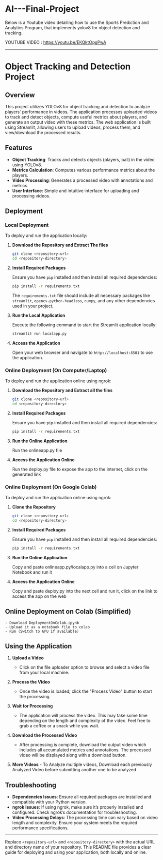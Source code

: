 # AI---Final-Project

Below is a  Youtube video detailing how to use the Sports Prediction and Analytics Program, that implements yolov8 for object detection and tracking.

YOUTUBE VIDEO : https://youtu.be/EKQktOpgPwA

---

# Object Tracking and Detection Project

## Overview

This project utilizes YOLOv8 for object tracking and detection to analyze players' performance in videos. The application processes uploaded videos to track and detect objects, compute useful metrics about players, and generate an output video with these metrics. The web application is built using Streamlit, allowing users to upload videos, process them, and view/download the processed results.

## Features

- **Object Tracking**: Tracks and detects objects (players, ball) in the video using YOLOv8.
- **Metrics Calculation**: Computes various performance metrics about the players.
- **Video Processing**: Generates a processed video with annotations and metrics.
- **User Interface**: Simple and intuitive interface for uploading and processing videos.

## Deployment

### Local Deployment

To deploy and run the application locally:

1. **Download the Repository and Extract The files**

    ```bash
    git clone <repository-url>
    cd <repository-directory>
    ```

2. **Install Required Packages**

    Ensure you have `pip` installed and then install all required dependencies:

    ```bash
    pip install -r requirements.txt
    ```

    The `requirements.txt` file should include all necessary packages like `streamlit`, `opencv-python-headless`, `numpy`, and any other dependencies used in your project.

3. **Run the Local Application**

    Execute the following command to start the Streamlit application locally:

    ```bash
    streamlit run localapp.py
    ```

4. **Access the Application**

    Open your web browser and navigate to `http://localhost:8501` to use the application.

### Online Deployment (On Computer/Laptop)

To deploy and run the application online using ngrok:

1. **Download the Repository and Extract all the files**

    ```bash
    git clone <repository-url>
    cd <repository-directory>
    ```

2. **Install Required Packages**

    Ensure you have `pip` installed and then install all required dependencies:

    ```bash
    pip install -r requirements.txt
    ```

3. **Run the Online Application**

    Run the onlineapp.py file

4. **Access the Application Online**

    Run the deploy.py file to expose the app to the internet, click on the generated link

### Online Deployment (On Google Colab)

To deploy and run the application online using ngrok:

1. **Clone the Repository**

    ```bash
    git clone <repository-url>
    cd <repository-directory>
    ```

2. **Install Required Packages**

    Ensure you have `pip` installed and then install all required dependencies:

    ```bash
    pip install -r requirements.txt
    ```

3. **Run the Online Application**

    Copy and paste onlineapp.py/localapp.py into a cell on Jupyter Notebook and run it

4. **Access the Application Online**

    Copy and paste deploy.py into the next cell and run it, click on the link to access the app on the web
    
## Online Deployment on Colab (Simplified)

    - Download DeploymentOnColab.ipynb
    - Upload it as a notebook file to colab
    - Run (Switch to GPU if available)


## Using the Application

1. **Upload a Video**
    - Click on the file uploader option to browse and select a video file from your local machine.

2. **Process the Video**
    - Once the video is loaded, click the "Process Video" button to start the processing.

3. **Wait for Processing**
    - The application will process the video. This may take some time depending on the length and complexity of the video. Feel free to grab a coffee or a snack while you wait.

4. **Download the Processed Video**
    - After processing is complete, download the output video which includes all accumulated metrics and annotations. The processed video will be displayed along with a download button.
  
5. **More Videos**
       - To Analyze multiple videos, Download each previously Analyzed Video before submitting another one to be analyzed

## Troubleshooting

- **Dependencies Issues**: Ensure all required packages are installed and compatible with your Python version.
- **ngrok Issues**: If using ngrok, make sure it’s properly installed and configured. Check ngrok’s documentation for troubleshooting.
- **Video Processing Delays**: The processing time can vary based on video length and complexity. Ensure your system meets the required performance specifications.


---

Replace `<repository-url>` and `<repository-directory>` with the actual URL and directory name of your repository. This README file provides a clear guide for deploying and using your application, both locally and online.

